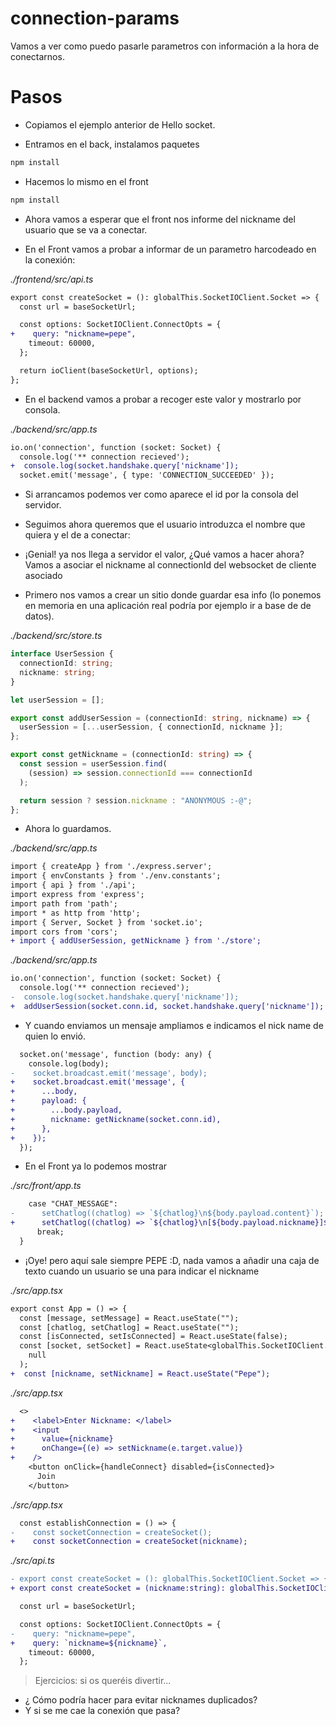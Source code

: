 # connection-params

Vamos a ver como puedo pasarle parametros con información a la hora de conectarnos.

# Pasos

- Copiamos el ejemplo anterior de Hello socket.

- Entramos en el back, instalamos paquetes

```bash
npm install
```

- Hacemos lo mismo en el front

```bash
npm install
```

- Ahora vamos a esperar que el front nos informe del nickname del usuario que se va a conectar.

- En el Front vamos a probar a informar de un parametro harcodeado en la conexión:

_./frontend/src/api.ts_

```diff
export const createSocket = (): globalThis.SocketIOClient.Socket => {
  const url = baseSocketUrl;

  const options: SocketIOClient.ConnectOpts = {
+    query: "nickname=pepe",
    timeout: 60000,
  };

  return ioClient(baseSocketUrl, options);
};
```

- En el backend vamos a probar a recoger este valor y mostrarlo por consola.

_./backend/src/app.ts_

```diff
io.on('connection', function (socket: Socket) {
  console.log('** connection recieved');
+  console.log(socket.handshake.query['nickname']);
  socket.emit('message', { type: 'CONNECTION_SUCCEEDED' });
```

- Si arrancamos podemos ver como aparece el id por la consola del servidor.

- Seguimos ahora queremos que el usuario introduzca el nombre que quiera y el de a conectar:

- ¡Genial! ya nos llega a servidor el valor, ¿Qué vamos a hacer ahora? Vamos a asociar el nickname
  al connectionId del websocket de cliente asociado

- Primero nos vamos a crear un sitio donde guardar esa info (lo ponemos en memoria en una aplicación
  real podría por ejemplo ir a base de de datos).

_./backend/src/store.ts_

```ts
interface UserSession {
  connectionId: string;
  nickname: string;
}

let userSession = [];

export const addUserSession = (connectionId: string, nickname) => {
  userSession = [...userSession, { connectionId, nickname }];
};

export const getNickname = (connectionId: string) => {
  const session = userSession.find(
    (session) => session.connectionId === connectionId
  );

  return session ? session.nickname : "ANONYMOUS :-@";
};
```

- Ahora lo guardamos.

_./backend/src/app.ts_

```diff
import { createApp } from './express.server';
import { envConstants } from './env.constants';
import { api } from './api';
import express from 'express';
import path from 'path';
import * as http from 'http';
import { Server, Socket } from 'socket.io';
import cors from 'cors';
+ import { addUserSession, getNickname } from './store';
```

_./backend/src/app.ts_

```diff
io.on('connection', function (socket: Socket) {
  console.log('** connection recieved');
-  console.log(socket.handshake.query['nickname']);
+  addUserSession(socket.conn.id, socket.handshake.query['nickname']);
```

- Y cuando enviamos un mensaje ampliamos e indicamos el nick name de quien lo envió.

```diff
  socket.on('message', function (body: any) {
    console.log(body);
-    socket.broadcast.emit('message', body);
+    socket.broadcast.emit('message', {
+      ...body,
+      payload: {
+        ...body.payload,
+        nickname: getNickname(socket.conn.id),
+      },
+    });
  });
```

- En el Front ya lo podemos mostrar

_./src/front/app.ts_

```diff
    case "CHAT_MESSAGE":
-      setChatlog((chatlog) => `${chatlog}\n${body.payload.content}`);
+      setChatlog((chatlog) => `${chatlog}\n[${body.payload.nickname}]${body.payload.content}`);
      break;
  }
```

- ¡Oye! pero aquí sale siempre PEPE :D, nada vamos a añadir una caja de texto cuando un usuario se una
  para indicar el nickname

_./src/app.tsx_

```diff
export const App = () => {
  const [message, setMessage] = React.useState("");
  const [chatlog, setChatlog] = React.useState("");
  const [isConnected, setIsConnected] = React.useState(false);
  const [socket, setSocket] = React.useState<globalThis.SocketIOClient.Socket>(
    null
  );
+  const [nickname, setNickname] = React.useState("Pepe");
```

_./src/app.tsx_

```diff
  <>
+    <label>Enter Nickname: </label>
+    <input
+      value={nickname}
+      onChange={(e) => setNickname(e.target.value)}
+    />
    <button onClick={handleConnect} disabled={isConnected}>
      Join
    </button>

```

_./src/app.tsx_

```diff
  const establishConnection = () => {
-    const socketConnection = createSocket();
+    const socketConnection = createSocket(nickname);
```

_./src/api.ts_

```diff
- export const createSocket = (): globalThis.SocketIOClient.Socket => {
+ export const createSocket = (nickname:string): globalThis.SocketIOClient.Socket => {

  const url = baseSocketUrl;

  const options: SocketIOClient.ConnectOpts = {
-    query: "nickname=pepe",
+    query: `nickname=${nickname}`,
    timeout: 60000,
  };
```

> Ejercicios: si os queréis divertir...

- ¿ Cómo podría hacer para evitar nicknames duplicados?
- Y si se me cae la conexión que pasa?
